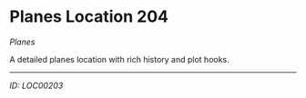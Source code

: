 # Planes Location 204

*Planes*

A detailed planes location with rich history and plot hooks.

---
*ID: LOC00203*